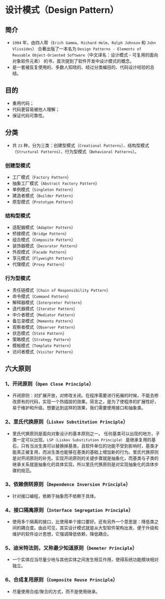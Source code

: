 # 设计模式（Design Pattern）
## 简介
- `1994` 年，由四人帮（`Erich Gamma`、`Richard Helm`、`Ralph Johnson` 和 `John Vlissides`） 合著出版了一本名为 `Design Patterns - Elements of Reusable Object-Oriented Software`（中文译名：设计模式 - 可复用的面向对象软件元素） 的书，首次提到了软件开发中设计模式的概念。
- 是一套被反复使用的、多数人知晓的、经过分类编目的、代码设计经验的总结。

## 目的
- 重用代码；
- 代码更容易被他人理解；
- 保证代码可靠性。

## 分类
- 共 `23` 种，分为三类：创建型模式（`Creational Patterns`）、结构型模式（`Structural Patterns`）、行为型模式（`Behavioral Patterns`）。
### 创建型模式
- 工厂模式（`Factory Pattern`）
- 抽象工厂模式（`Abstract Factory Pattern`）
- 单例模式（`Singleton Pattern`）
- 建造者模式（`Builder Pattern`）
- 原型模式（`Prototype Pattern`）
### 结构型模式
- 适配器模式（`Adapter Pattern`）
- 桥接模式（`Bridge Pattern`）
- 组合模式（`Composite Pattern`）
- 装饰器模式（`Decorator Pattern`）
- 外观模式（`Facade Pattern`）
- 享元模式（`Flyweight Pattern`）
- 代理模式（`Proxy Pattern`）
### 行为型模式
- 责任链模式（`Chain of Responsibility Pattern`）
- 命令模式（`Command Pattern`）
- 解释器模式（`Interpreter Pattern`）
- 迭代器模式（`Iterator Pattern`）
- 中介者模式（`Mediator Pattern`）
- 备忘录模式（`Memento Pattern`）
- 观察者模式（`Observer Pattern`）
- 状态模式（`State Pattern`）
- 策略模式（`Strategy Pattern`）
- 模板模式（`Template Pattern`）
- 访问者模式（`Visitor Pattern`）

## 六大原则
### 1、开闭原则（`Open Close Principle`）
- 开闭原则：对扩展开放，对修改关闭。在程序需要进行拓展的时候，不能去修改原有的代码，实现一个热插拔的效果。简言之，是为了使程序的扩展性好，易于维护和升级。想要达到这样的效果，我们需要使用接口和抽象类。
### 2、里氏代换原则（`Liskov Substitution Principle`）
- 里氏代换原则是面向对象设计的基本原则之一。 任何基类可以出现的地方，子类一定可以出现。`LSP（Liskov Substitution Principle）` 是继承复用的基石，只有当派生类可以替换掉基类，且软件单位的功能不受到影响时，基类才能真正被复用，而派生类也能够在基类的基础上增加新的行为。里氏代换原则是对开闭原则的补充。实现开闭原则的关键步骤就是抽象化，而基类与子类的继承关系就是抽象化的具体实现，所以里氏代换原则是对实现抽象化的具体步骤的规范。
### 3、依赖倒转原则（`Dependence Inversion Principle`）
- 针对接口编程，依赖于抽象而不依赖于具体。
### 4、接口隔离原则（`Interface Segregation Principle`）
- 使用多个隔离的接口，比使用单个接口要好。还有另外一个意思是：降低类之间的耦合度。由此可见，其实设计模式就是从大型软件架构出发、便于升级和维护的软件设计思想，它强调降低依赖，降低耦合。
### 5、迪米特法则，又称最少知道原则（`Demeter Principle`）
- 一个实体应当尽量少地与其他实体之间发生相互作用，使得系统功能模块相对独立。
### 6、合成复用原则（`Composite Reuse Principle`）
- 尽量使用合成/聚合的方式，而不是使用继承。
